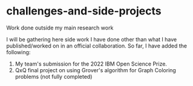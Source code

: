 # challenges-and-side-projects
Work done outside my main research work

I will be gathering here side work I have done other than what I have published/worked on in an official collaboration. So far, I have added the following:
1. My team's submission for the 2022 IBM Open Science Prize.
2. QxQ final project on using Grover's algorithm for Graph Coloring problems (not fully completed)
